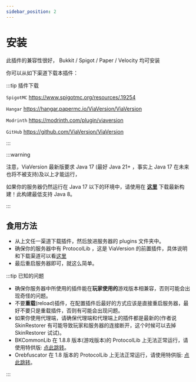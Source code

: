 ```yaml
---
sidebar_position: 2
---
```


# 安装

此插件的兼容性很好， Bukkit / Spigot / Paper / Velocity 均可安装

你可以从如下渠道下载本插件：

:::tip 插件下载

`SpigotMC` https://www.spigotmc.org/resources/.19254

`Hangar` https://hangar.papermc.io/ViaVersion/ViaVersion

`Modrinth` https://modrinth.com/plugin/viaversion

`GitHub` https://github.com/ViaVersion/ViaVersion

:::

:::warning

注意，ViaVersion 最新版要求 Java 17 (最好 Java 21+ ，事实上 Java 17 在未来也将不被支持)及以上才能运行，

如果你的服务器仍然运行在 Java 17 以下的环境中，请使用在 [**这里**](https://ci.viaversion.com/job/ViaVersion-Java8/lastSuccessfulBuild/) 下载最新构建！此构建最低支持 Java 8。

:::

## 食用方法

- 从上文任一渠道下载插件，然后放进服务器的 plugins 文件夹中。
- 确保你的服务器中有 ProtocolLib ，这是 ViaVersion 的前置插件，具体说明和下载渠道可以看[这里](https://nitwikit.8aka.org/Java/process/plugin/Front-Plugin/ProtocolLib/)
- 最后重启服务器即可，就这么简单。

:::tip 已知的问题

- 确保你服务器中所使用的插件能在**玩家使用的**游戏版本相兼容，否则可能会出现奇怪的问题。
- 不要**重载**(reload)插件，在配置插件后最好的方式应该是直接重启服务器，最好不要只是重载插件，否则有可能会出现问题。
- 如果你使用代理端，请确保代理端和代理端上的插件都是最新的(作者说 SkinRestorer 有可能导致玩家和服务器的连接断开，这个时候可以去掉 SkinRestorer 试试)。
- BKCommonLib 在 1.8.8 版本(游戏版本)的 ProtocolLib 上无法正常运行，请使用特供版: [点此跳转](https://github.com/MylesIsCool/BKCommonLib)。
- Orebfuscator 在 1.8 版本的 ProtocolLib 上无法正常运行，请使用特供版: [点此跳转](https://github.com/MylesIsCool/Orebfuscator)。

:::